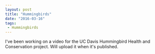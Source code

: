 ```yaml
---
layout: post
title: "Hummingbirds"
date: "2016-03-16"
tags:
 - Hummingbirds
---
```


I've been working on a video for the UC Davis Hummingbird Health and Conservation project. Will upload it when it's published. 